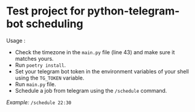 # Test project for python-telegram-bot scheduling
Usage :
* Check the timezone in the `main.py` file (line 43) and make sure it matches yours.
* Run `poetry install`.
* Set your telegram bot token in the environment variables of your shell using the `TG_TOKEN` variable.
* Run `main.py` file.
* Schedule a job from telegram using the `/schedule` command.

_Example:_
`/schedule 22:30`